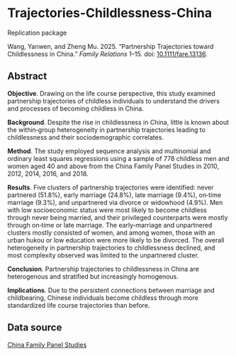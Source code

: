 # Trajectories-Childlessness-China

Replication package

Wang, Yanwen, and Zheng Mu. 2025. “Partnership Trajectories toward Childlessness in China.” *Family Relations* 1–15. doi: [10.1111/fare.13136](https://onlinelibrary.wiley.com/doi/abs/10.1111/fare.13136).

## Abstract

**Objective**. Drawing on the life course perspective, this study examined partnership trajectories of childless individuals to understand the drivers and processes of becoming childless in China.

**Background**. Despite the rise in childlessness in China, little is known about the within‐group heterogeneity in partnership trajectories leading to childlessness and their sociodemographic correlates.

**Method**. The study employed sequence analysis and multinomial and ordinary least squares regressions using a sample of 778 childless men and women aged 40 and above from the China Family Panel Studies in 2010, 2012, 2014, 2016, and 2018.

**Results**. Five clusters of partnership trajectories were identified: never partnered (51.8%), early marriage (24.8%), late marriage (9.4%), on‐time marriage (9.3%), and unpartnered via divorce or widowhood (4.9%). Men with low socioeconomic status were most likely to become childless through never being married, and their privileged counterparts were mostly through on‐time or late marriage. The early‐marriage and unpartnered clusters mostly consisted of women, and among women, those with an urban hukou or low education were more likely to be divorced. The overall heterogeneity in partnership trajectories to childlessness declined, and most complexity observed was limited to the unpartnered cluster.

**Conclusion**. Partnership trajectories to childlessness in China are heterogenous and stratified but increasingly homogenous.

**Implications**. Due to the persistent connections between marriage and childbearing, Chinese individuals become childless through more standardized life course trajectories than before.

## Data source

[China Family Panel Studies](https://www.isss.pku.edu.cn/cfps/en/)
